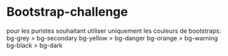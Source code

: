 # Bootstrap-challenge

pour les puristes souhaitant utiliser uniquement les couleurs de bootstraps:
bg-grey > bg-secondary
bg-yellow > bg-danger
bg-orange > bg-warning
bg-black > bg-dark
